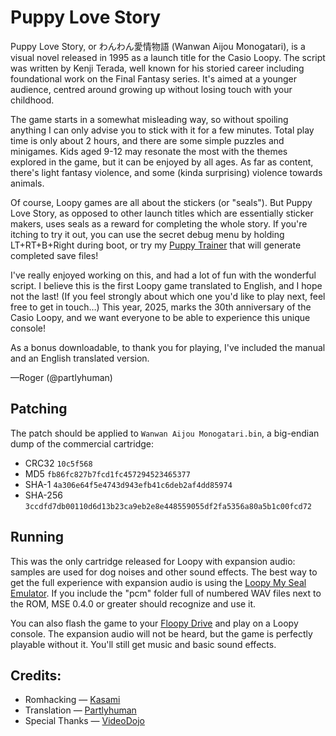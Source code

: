 # Puppy Love Story

Puppy Love Story, or わんわん愛情物語 (Wanwan Aijou Monogatari), is a visual novel released in 1995 as a launch title for the Casio Loopy. The script was written by Kenji Terada, well known for his storied career including foundational work on the Final Fantasy series. It's aimed at a younger audience, centred around growing up without losing touch with your childhood.

The game starts in a somewhat misleading way, so without spoiling anything I can only advise you to stick with it for a few minutes. Total play time is only about 2 hours, and there are some simple puzzles and minigames. Kids aged 9-12 may resonate the most with the themes explored in the game, but it can be enjoyed by all ages. As far as content, there's light fantasy violence, and some (kinda surprising) violence towards animals.

Of course, Loopy games are all about the stickers (or "seals"). But Puppy Love Story, as opposed to other launch titles which are essentially sticker makers, uses seals as a reward for completing the whole story. If you're itching to try it out, you can use the secret debug menu by holding LT+RT+B+Right during boot, or try my [Puppy Trainer](https://wan.loopy.land/en) that will generate completed save files!

I've really enjoyed working on this, and had a lot of fun with the wonderful script. I believe this is the first Loopy game translated to English, and I hope not the last! (If you feel strongly about which one you'd like to play next, feel free to get in touch…) This year, 2025, marks the 30th anniversary of the Casio Loopy, and we want everyone to be able to experience this unique console!

As a bonus downloadable, to thank you for playing, I've included the manual and an English translated version.

—Roger (@partlyhuman)

## Patching

The patch should be applied to `Wanwan Aijou Monogatari.bin`, a big-endian dump of the commercial cartridge:

* CRC32 `10c5f568`
* MD5 `fb86fc827b7fcd1fc457294523465377`
* SHA-1 `4a306e64f5e4743d943efb41c6deb2af4dd85974`
* SHA-256 `3ccdfd7db00110d6d13b23ca9eb2e8e448559055df2fa5356a80a5b1c00fcd72`

## Running

This was the only cartridge released for Loopy with expansion audio: samples are used for dog noises and other sound effects. The best way to get the full experience with expansion audio is using the [Loopy My Seal Emulator](https://github.com/partlyhuman/LoopyMSE/releases/). If you include the "pcm" folder full of numbered WAV files next to the ROM, MSE 0.4.0 or greater should recognize and use it.

You can also flash the game to your [Floopy Drive](https://github.com/partlyhuman/floopydrive) and play on a Loopy console. The expansion audio will not be heard, but the game is perfectly playable without it. You'll still get music and basic sound effects.

## Credits:

* Romhacking — [Kasami](https://kasami.net)
* Translation — [Partlyhuman](https://partlyhuman.com)
* Special Thanks — [VideoDojo](https://www.youtube.com/@VideoDojoPro)